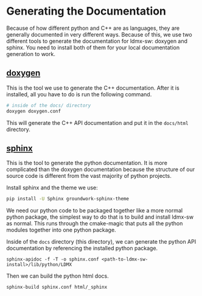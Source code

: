
# Generating the Documentation

Because of how different python and C++ are as languages, they are generally documented in very different ways.
Because of this, we use two different tools to generate the documentation for ldmx-sw: doxygen and sphinx.
You need to install both of them for your local documentation generation to work.

## [doxygen](http://doxygen.nl/)
This is the tool we use to generate the C++ documentation.
After it is installed, all you have to do is run the following command.
```bash
# inside of the docs/ directory
doxygen doxygen.conf
```
This will generate the C++ API documentation and put it in the `docs/html` directory.

## [sphinx](https://www.sphinx-doc.org/en/stable/)
This is the tool to generate the python documentation.
It is more complicated than the doxygen documentation because the structure of our source code is different from the vast majority of python projects.

Install sphinx and the theme we use:
```bash
pip install -U Sphinx groundwork-sphinx-theme
```

We need our python code to be packaged together like a more normal python package, 
the simplest way to do that is to build and install ldmx-sw as normal.
This runs through the cmake-magic that puts all the python modules together into one python package.

Inside of the `docs` directory (this directory), we can generate the python API documentation by 
referencing the installed python package.
```
sphinx-apidoc -f -T -o sphinx.conf <path-to-ldmx-sw-install>/lib/python/LDMX
```

Then we can build the python html docs.
```
sphinx-build sphinx.conf html/_sphinx
```
